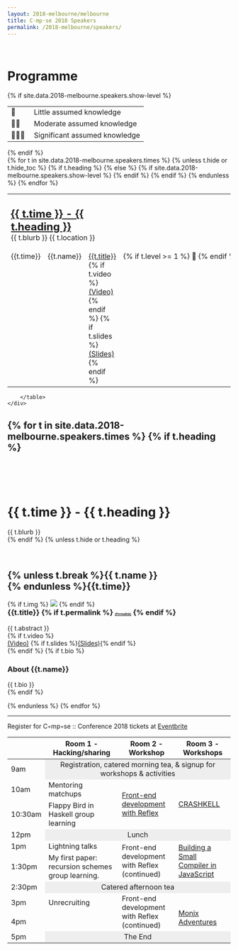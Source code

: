```yaml
---
layout: 2018-melbourne/melbourne
title: C◦mp◦se 2018 Speakers
permalink: /2018-melbourne/speakers/
---
```


<style type="text/css">
  .container img {
    max-height: 300px;
  }
  .no-top-space {
    margin-top: 0;
  }
  .agenda td {
    vertical-align: top;
  }
  .agenda td h2 {
    margin: 0 0;
  }
  .agenda .heading td {
    padding-top: 30px;
    padding-bottom: 20px;
  }
  .key td {
    vertical-align: top;
    padding-width: 5px;
  }
  tr .break {
    background-color: #eee;
    text-align: center;
  }
</style>

<div class="sep talk melbourne" data-stellar-background-ratio="0.5" style="background-position: 50% -91.5px;"></div>

<br />

<div class="container">
  <div class="row">
    <div class="col-lg-10 col-lg-offset-1">
        <h1 class="text-center">Programme</h1>
        {% if site.data.2018-melbourne.speakers.show-level %}
        <div class="keybox">
          <table class="key agenda">
            <tr><td>&#x1f535;&nbsp;</td> <td>Little assumed knowledge </td></tr>
            <tr><td>&#x1f535;&#x1f535;&nbsp;</td> <td>Moderate assumed knowledge</td> </tr>
            <tr><td>&#x1f535;&#x1f535;&#x1f535;&nbsp;</td> <td>Significant assumed knowledge </td></tr>
          </table>
        </div>
        {% endif %}
        <br/>
        <table class="agenda">
          {% for t in site.data.2018-melbourne.speakers.times %}
            {% unless t.hide or t.hide_toc %}
            {% if t.heading %}
              <tr class="heading">
                <td colspan="3">
                  <h2><a href="#{{t.id}}">{{ t.time }} - {{ t.heading }}</a></h2>
                  {{ t.blurb }}
                  <i class="fa fa-map-marker fa fa-fw"></i>{{ t.location }}
                </td>
              </tr>
            {% else %}
              <tr class="time">
                <td>{{t.time}}</td>
                <td>{{t.name}}</td>
                <td>
                  <a href="#{{t.id}}">{{t.title}}</a>
                  {% if t.video %}<a href="{{ t.video }}">(Video)</a>{% endif %}
                  {% if t.slides %}<a href="{{ t.slides }}">(Slides)</a>{% endif %}
                </td>
                {% if site.data.2018-melbourne.speakers.show-level %}
                 <td>
                   <nobr>
                   {% if t.level >= 1 %} &#x1f535; {% endif %} 
                   {% if t.level >= 2 %} &#x1f535; {% endif %} 
                   {% if t.level >= 3 %} &#x1f535; {% endif %} 
                   </nobr>
                 </td>
                {% endif %}
              </tr>
            {% endif %}
            {% endunless %}
          {% endfor %}
        </table>
      </div>
  </div>

  <div class="row">
    <div class="col-lg-10 col-lg-offset-1">
        <table class="table table-bordered">
         <thead>
          <tr>
           <th>&nbsp;</th>
           <th>Room 1 - Hacking/sharing</th>
           <th>Room 2 - Workshop</th>
           <th>Room 3 - Workshops</th>
          </tr>
         </thead>
         <tr>
           <td scope="row">9am</td>
           <td colspan="3" class="break">Registration, catered morning tea, & signup for workshops & activities</td>
         </tr>
         <tr>
          <td>10am</td>
          <td>Mentoring matchups</td>
          <td rowspan="2"><a href="#david_laing">Front-end development with Reflex</a></td>
          <td rowspan="2"><a href="#lyndon_maydwell">CRASHKELL</a></td>
         </tr>
         <tr>
          <td>10:30am</td>
          <td>Flappy Bird in Haskell group learning</td>
         </tr>
         <tr>
          <td>12pm</td>
          <td class="break" colspan="3">Lunch</td>
         </tr>
         <tr>
          <td>1pm</td>
          <td>Lightning talks</td>
          <td rowspan="2">Front-end development with Reflex<br/>(continued)</td>
          <td rowspan="2"><a href="#rob_howard">Building a Small Compiler in JavaScript</a></td>
         </tr>
         <tr>
          <td>1:30pm</td>
          <td>My first paper: recursion schemes group learning. </td>
         </tr>
         <tr>
          <td>2:30pm</td>
          <td colspan="3" class="break">Catered afternoon tea</td>
         </tr>
         <tr>
          <td>3pm</td>
          <td>Unrecruiting</td>
          <td rowspan="2">Front-end development with Reflex<br/>(continued)	</td>
          <td rowspan="3"><a href="#luke_stephenson">Monix Adventures</a></td>
         </tr>
         <tr>
          <td>4pm</td>
         </tr>
         <tr>
          <td>5pm</td>
          <td colspan="3" class="break">The End</td>
         </tr>

        </table>
    </div>
  </div>
</div>



{% for t in site.data.2018-melbourne.speakers.times %}
{% if t.heading %}
----
<div class="container cfpsection" id="{{t.id}}" class="no-top-heading" style="padding-top: 60px;">
  <div class="row">
    <div class="col-lg-10 col-lg-offset-1">
      <h1 class="text-center">{{ t.time }} - {{ t.heading }}</h1>
      <div class="text-center">{{ t.blurb }}</div>
    </div>
  </div>
</div>      
{% endif %}
{% unless t.hide or t.heading %}

  <div class="container cfpsection" id="{{t.id}}">
    <div class="row" style="margin-top: 60px;">
      <div class="col-lg-4 col-md-4 col-sm-4 name">
        <h2>{% unless t.break %}{{ t.name }}<br/>{% endunless %}{{t.time}}</h2>
        {% if t.img %} <img src="{{t.img}}" /> {% endif %}
      </div>
      <div class="col-lg-8 col-md-8 col-sm-8 name-desc">
        <div class="col-lg-10 col-md-10 col-sm-10">
          <h3 class="no-top-space">
            {{t.title}}
            {% if t.permalink %}
              <a style="font-size:40%;" href="{{t.permalink}}#h1">(Permalink)</a>
            {% endif %}
          </h3>
          <div class="abstract">
            {{ t.abstract }}
          </div>
          {% if t.video %}
            <div class="links">
              <a href="{{ t.video }}">(Video)</a>
              {% if t.slides %}<a href="{{ t.slides }}">(Slides)</a>{% endif %}
            </div>
          {% endif %}
          {% if t.bio %}
            <div class="bio">
              <h3> About {{t.name}} </h3>
              {{ t.bio }}
            </div>
          {% endif %}
        </div>
      </div>
    </div>
  </div>

{% endunless %}
{% endfor %}

---

<div class="container">
Register for C◦mp◦se :: Conference 2018 tickets at <a href="https://www.eventbrite.com.au/e/compose-melbourne-2018-tickets-46002911948">Eventbrite</a>
</div>

